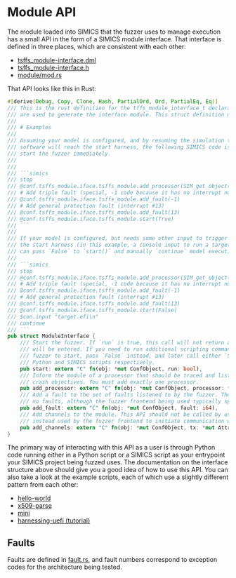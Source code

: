 # Module API

The module loaded into SIMICS that the fuzzer uses to manage execution has a small
API in the form of a SIMICS module interface. That interface is defined in three places,
which are consistent with each other:

- [tsffs_module-interface.dml](tsffs_module/stubs/tsffs_module-interface/tsffs_module-interface.dml)
- [tsffs_module-interface.h](../tsffs_module/stubs/tsffs_module-interface/tsffs_module-interface.h)
- [module/mod.rs](../tsffs_module/src/module/mod.rs)

That API looks like this in Rust:

```rust
#[derive(Debug, Copy, Clone, Hash, PartialOrd, Ord, PartialEq, Eq)]
/// This is the rust definition for the tffs_module_interface_t declaration in the stubs, which
/// are used to generate the interface module. This struct definition must match that one exactly
/// 
/// # Examples
/// 
/// Assuming your model is configured, and by resuming the simulation the target
/// software will reach the start harness, the following SIMICS code is typically sufficient to
/// start the fuzzer immediately.
/// 
/// 
/// ```simics
/// stop
/// @conf.tsffs_module.iface.tsffs_module.add_processor(SIM_get_object(simenv.system).mb.cpu0.core[0][0])
/// # Add triple fault (special, -1 code because it has no interrupt number)
/// @conf.tsffs_module.iface.tsffs_module.add_fault(-1)
/// # Add general protection fault (interrupt #13)
/// @conf.tsffs_module.iface.tsffs_module.add_fault(13)
/// @conf.tsffs_module.iface.tsffs_module.start(True)
/// ```
/// 
/// If your model is configured, but needs some other input to trigger the code path that reaches
/// the start harness (in this example, a console input to run a target EFI application), you
/// can pass `False` to `start()` and manually `continue` model execution.
/// 
/// ```simics
/// stop
/// @conf.tsffs_module.iface.tsffs_module.add_processor(SIM_get_object(simenv.system).mb.cpu0.core[0][0])
/// # Add triple fault (special, -1 code because it has no interrupt number)
/// @conf.tsffs_module.iface.tsffs_module.add_fault(-1)
/// # Add general protection fault (interrupt #13)
/// @conf.tsffs_module.iface.tsffs_module.add_fault(13)
/// @conf.tsffs_module.iface.tsffs_module.start(False)
/// $con.input "target.efi\n"
/// continue
/// ```
pub struct ModuleInterface {
    /// Start the fuzzer. If `run` is true, this call will not return and the SIMICS main loop
    /// will be entered. If you need to run additional scripting commands after signaling the
    /// fuzzer to start, pass `False` instead, and later call either `SIM_continue()` or `run` for
    /// Python and SIMICS scripts respectively.
    pub start: extern "C" fn(obj: *mut ConfObject, run: bool),
    /// Inform the module of a processor that should be traced and listened to for timeout and
    /// crash objectives. You must add exactly one processor.
    pub add_processor: extern "C" fn(obj: *mut ConfObject, processor: *mut AttrValue),
    /// Add a fault to the set of faults listened to by the fuzzer. The default set of faults is
    /// no faults, although the fuzzer frontend being used typically specifies a limited set.
    pub add_fault: extern "C" fn(obj: *mut ConfObject, fault: i64),
    /// Add channels to the module. This API should not be called by users from Python and is
    /// instead used by the fuzzer frontend to initiate communication with the module.
    pub add_channels: extern "C" fn(obj: *mut ConfObject, tx: *mut AttrValue, rx: *mut AttrValue),
}

```

The primary way of interacting with this API as a user is through Python code running
either in a Python script or a SIMICS script as your entrypoint your SIMICS project
being fuzzed uses. The documentation on the interface structure above should give you
a good idea of how to use this API. You can also take a look at the example scripts,
each of which use a slightly different pattern from each other:

- [hello-world](../examples/hello-world/rsrc/app.py)
- [x509-parse](../examples/x509-parse/rsrc/app.py)
- [mini](../examples/mini/rsrc/fuzz.simics)
- [harnessing-uefi (tutorial)](../examples/harnessing-uefi/rsrc/fuzz.simics)

## Faults

Faults are defined in [fault.rs](../tsffs_module/src/module/components/detector/fault.rs),
and fault numbers correspond to exception codes for the architecture being tested.